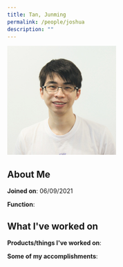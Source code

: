 ```yaml
---
title: Tan, Junming
permalink: /people/joshua
description: ""
---
```


<img src="/images/headshots/joshua.jpg" title="Tan, Junming" alt="Tan, Junming" style="width:50%;margin-left:0">

## About Me

**Joined on**: 06/09/2021

**Function**: 

## What I've worked on

**Products/things I've worked on**:


**Some of my accomplishments**:

